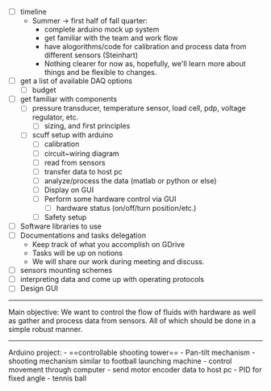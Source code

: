 - [ ] timeline
	- Summer -> first half of fall quarter:
		- complete arduino mock up system
		- get familiar with the team and work flow
		- have alogorithms/code for calibration and process data from different sensors (Steinhart)
		- Nothing clearer for now as, hopefully, we'll learn more about things and be flexible to changes. 
- [ ] get a list of available DAQ options
	- [ ] budget
- [ ] get familiar with components
	- [ ] pressure transducer, temperature sensor, load cell, pdp, voltage regulator, etc.
		- [ ] sizing, and first principles
	- [ ] scuff setup with arduino
		- [ ] calibration
		- [ ] circuit~wiring diagram
		- [ ] read from sensors
		- [ ] transfer data to host pc
		- [ ] analyze/process the data (matlab or python or else)
		- [ ] Display on GUI
		- [ ] Perform some hardware control via GUI
			- [ ] hardware status (on/off/turn position/etc.)
		- [ ] Safety setup
- [ ] Software libraries to use
- [ ] Documentations and tasks delegation
	- Keep track of what you accomplish on GDrive
	- Tasks will be up on notions
	- We will share our work during meeting and discuss.  
- [ ] sensors mounting schemes
- [ ] interpreting data and come up with operating protocols
- [ ] Design GUI

---
Main objective: We want to control the flow of fluids with hardware as well as gather and process data from sensors. All of which should be done in a simple robust manner. 

--- 
Arduino project:
	- ==controllable shooting tower==
	- Pan-tilt mechanism
	- shooting mechanism similar to football launching machine
	- control movement through computer 
		- send motor encoder data to host pc
		- PID for fixed angle
	- tennis ball